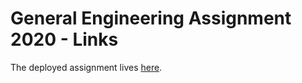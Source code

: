 # General Engineering Assignment 2020 - Links

The deployed assignment lives [here](https://cloudflare-2020-general-engineering-assignment.jacobcurtis2266.workers.dev).